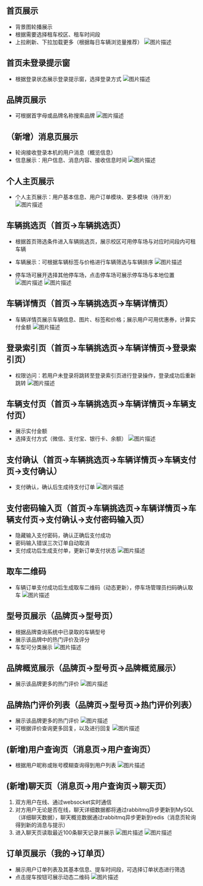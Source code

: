## 首页展示
- 背景图轮播展示
- 根据需要选择租车校区、租车时间段
- 上拉刷新、下拉加载更多（根据每日车辆浏览量推荐）
![图片描述](https://lingbao-crisps.cn/static/readme/sy.png)
## 首页未登录提示窗
- 根据登录状态展示登录提示窗，选择登录方式
![图片描述](https://lingbao-crisps.cn/static/readme/dltsc.png)

## 品牌页展示
- 可根据首字母或品牌名称搜索品牌
![图片描述](https://lingbao-crisps.cn/static/readme/pp.png)

## （__新增__）消息页展示
- 轮询接收登录本机的用户消息（概览信息）
- 信息展示：用户信息、消息内容、接收信息时间
![图片描述](https://lingbao-crisps.cn/static/readme/xxy.png)

## 个人主页展示
- 个人主页展示：用户基本信息、用户订单模块、更多模块（待开发）
![图片描述](https://lingbao-crisps.cn/static/readme/wd.png)

## 车辆挑选页（首页->车辆挑选页）
- 根据首页筛选条件进入车辆挑选页，展示校区可用停车场与对应时间段内可租车辆
- 车辆展示：可根据车辆标签与价格进行车辆筛选与车辆排序
![图片描述](https://lingbao-crisps.cn/static/readme/tx.png)

- 停车场可展开选择其他停车场，点击停车场可展示停车场与本地位置
![图片描述](https://lingbao-crisps.cn/static/readme/txttc.png)
![图片描述](https://lingbao-crisps.cn/static/readme/txttcwz.png)

## 车辆详情页（首页->车辆挑选页->车辆详情页）
- 车辆详情页展示车辆信息、图片、标签和价格；展示用户可用优惠券，计算实付金额
![图片描述](https://lingbao-crisps.cn/static/readme/clxq.png)

## 登录索引页（首页->车辆挑选页->车辆详情页->登录索引页）
- 权限访问：若用户未登录将跳转至登录索引页进行登录操作，登录成功后重新跳转
![图片描述](https://lingbao-crisps.cn/static/readme/dltzy.png)

## 车辆支付页（首页->车辆挑选页->车辆详情页->车辆支付页）
- 展示实付金额
- 选择支付方式（微信、支付宝、银行卡、余额）
![图片描述](https://lingbao-crisps.cn/static/readme/zfxz.png)

## 支付确认（首页->车辆挑选页->车辆详情页->车辆支付页->支付确认）
- 支付确认，确认后生成待支付订单
![图片描述](https://lingbao-crisps.cn/static/readme/zfqr.png)

## 支付密码输入页（首页->车辆挑选页->车辆详情页->车辆支付页->支付确认->支付密码输入页）
- 隐藏输入支付密码，确认正确后支付成功
- 密码输入错误三次订单自动取消
- 支付成功后生成支付单，更新订单支付状态
![图片描述](https://lingbao-crisps.cn/static/readme/zfmm.png)

## 取车二维码
- 车辆订单支付成功后生成取车二维码（动态更新），停车场管理员扫码确认取车
![图片描述](https://lingbao-crisps.cn/static/readme/qcewm.png)

## 型号页展示（品牌页->型号页）
- 根据品牌查询系统中已录取的车辆型号
- 展示该品牌中的热门评价及评分
- 车型可分类展示
![图片描述](https://lingbao-crisps.cn/static/readme/xh.png)

## 品牌概览展示（品牌页->型号页->品牌概览展示）
- 展示该品牌更多的热门评价
![图片描述](https://lingbao-crisps.cn/static/readme/ppjs.png)

## 品牌热门评价列表（品牌页->型号页->热门评价列表）
- 展示该品牌更多的热门评价
![图片描述](https://lingbao-crisps.cn/static/readme/pppl.png)
- 可根据评价查询更多回复，以及进行回复
![图片描述](https://lingbao-crisps.cn/static/readme/plhf.png)

## (__新增__)用户查询页（消息页->用户查询页）
- 根据用户昵称或账号模糊查询得到用户列表
![图片描述](https://lingbao-crisps.cn/static/readme/yhcx.png)

## (__新增__)聊天页（消息页->用户查询页->聊天页）
1. 双方用户在线、通过websocket实时通信
2. 对方用户无论是否在线，聊天详细数据都将通过rabbitmq异步更新到MySQL（详细聊天数据），聊天概览数据通过rabbitmq异步更新到redis（消息页轮询得到新的消息与提示）
3. 进入聊天页读取最近100条聊天记录并展示
![图片描述](https://lingbao-crisps.cn/static/readme/lty.png)
![图片描述](https://lingbao-crisps.cn/static/readme/lty2.png)

## 订单页展示（我的->订单页）
- 展示用户订单列表及其基本信息、提车时间段，可选择订单状态进行筛选
- 点击提车按钮可展示动态二维码
![图片描述](https://lingbao-crisps.cn/static/readme/dd.png)







